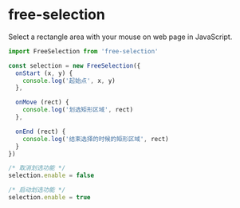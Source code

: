 # free-selection
Select a rectangle area with your mouse on web page in JavaScript.

```javascript
import FreeSelection from 'free-selection'

const selection = new FreeSelection({
  onStart (x, y) {
    console.log('起始点', x, y)
  },

  onMove (rect) {
    console.log('划选矩形区域', rect)
  },

  onEnd (rect) {
    console.log('结束选择的时候的矩形区域', rect)
  }
})

/* 取消划选功能 */
selection.enable = false

/* 启动划选功能 */
selection.enable = true
```
